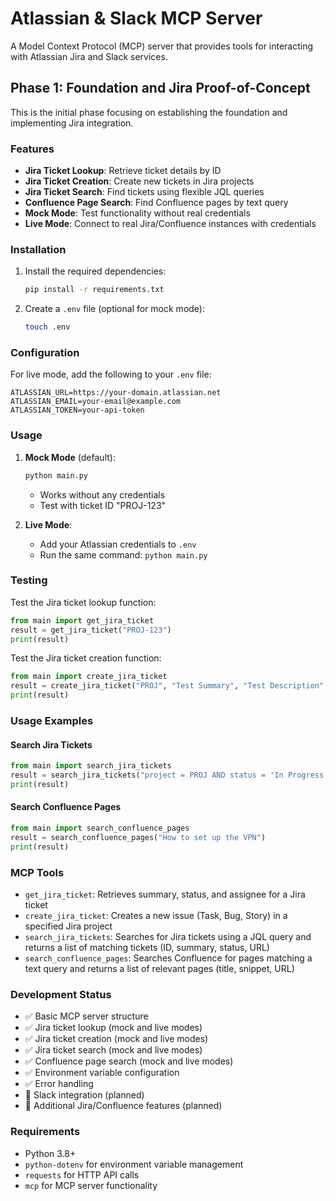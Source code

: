 # Atlassian & Slack MCP Server

A Model Context Protocol (MCP) server that provides tools for interacting with Atlassian Jira and Slack services.

## Phase 1: Foundation and Jira Proof-of-Concept

This is the initial phase focusing on establishing the foundation and implementing Jira integration.

### Features

- **Jira Ticket Lookup**: Retrieve ticket details by ID
- **Jira Ticket Creation**: Create new tickets in Jira projects
- **Jira Ticket Search**: Find tickets using flexible JQL queries
- **Confluence Page Search**: Find Confluence pages by text query
- **Mock Mode**: Test functionality without real credentials
- **Live Mode**: Connect to real Jira/Confluence instances with credentials

### Installation

1. Install the required dependencies:
   ```bash
   pip install -r requirements.txt
   ```

2. Create a `.env` file (optional for mock mode):
   ```bash
   touch .env
   ```

### Configuration

For live mode, add the following to your `.env` file:
```
ATLASSIAN_URL=https://your-domain.atlassian.net
ATLASSIAN_EMAIL=your-email@example.com
ATLASSIAN_TOKEN=your-api-token
```

### Usage

1. **Mock Mode** (default):
   ```bash
   python main.py
   ```
   - Works without any credentials
   - Test with ticket ID "PROJ-123"

2. **Live Mode**:
   - Add your Atlassian credentials to `.env`
   - Run the same command: `python main.py`

### Testing

Test the Jira ticket lookup function:
```python
from main import get_jira_ticket
result = get_jira_ticket("PROJ-123")
print(result)
```

Test the Jira ticket creation function:
```python
from main import create_jira_ticket
result = create_jira_ticket("PROJ", "Test Summary", "Test Description", "Task")
print(result)
```

### Usage Examples

#### Search Jira Tickets
```python
from main import search_jira_tickets
result = search_jira_tickets("project = PROJ AND status = 'In Progress'")
print(result)
```

#### Search Confluence Pages
```python
from main import search_confluence_pages
result = search_confluence_pages("How to set up the VPN")
print(result)
```

### MCP Tools

- `get_jira_ticket`: Retrieves summary, status, and assignee for a Jira ticket
- `create_jira_ticket`: Creates a new issue (Task, Bug, Story) in a specified Jira project
- `search_jira_tickets`: Searches for Jira tickets using a JQL query and returns a list of matching tickets (ID, summary, status, URL)
- `search_confluence_pages`: Searches Confluence for pages matching a text query and returns a list of relevant pages (title, snippet, URL)

### Development Status

- ✅ Basic MCP server structure
- ✅ Jira ticket lookup (mock and live modes)
- ✅ Jira ticket creation (mock and live modes)
- ✅ Jira ticket search (mock and live modes)
- ✅ Confluence page search (mock and live modes)
- ✅ Environment variable configuration
- ✅ Error handling
- 🔄 Slack integration (planned)
- 🔄 Additional Jira/Confluence features (planned)

### Requirements

- Python 3.8+
- `python-dotenv` for environment variable management
- `requests` for HTTP API calls
- `mcp` for MCP server functionality 